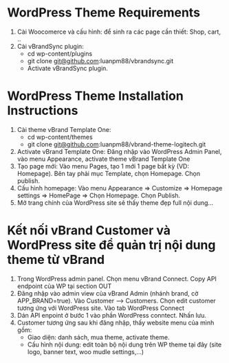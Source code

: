 # WordPress Theme Requirements
   1. Cài Woocomerce và cấu hình: để sinh ra các page cần thiết: Shop, cart, ..
   2. Cài vBrandSync plugin:
      - cd wp-content/plugins
      - git clone git@github.com:luanpm88/vbrandsync.git
      - Activate vBrandSync plugin.

# WordPress Theme Installation Instructions
   1. Cài theme vBrand Template One:
      - cd wp-content/themes
      - git clone git@github.com:luanpm88/vbrand-theme-logitech.git
   2. Activate vBrand Template One: Đăng nhập vào WordPress Admin Panel, vào menu Appearance, activate theme vBrand Template One
   3. Tạo page mới: Vào menu Pages, tạo 1 mới 1 page bất kỳ (VD: Homepage). Bên tay phải mục Template, chọn Homepage. Chọn publish.
   4. Cấu hình homepage: Vào menu Appearance => Customize => Homepage settings => HomePage => Chọn Homepage. Chọn Publish.
   5. Mở trang chính của WordPress site sẽ thấy theme đẹp full nội dung...

# Kết nối vBrand Customer và WordPress site để quản trị nội dung theme từ vBrand
   1. Trong WordPress admin panel. Chọn menu vBrand Connect. Copy API endpoint của WP tại section OUT
   2. Đăng nhập vào admin view của vBrand Admin (nhánh brand, cờ APP_BRAND=true). Vào Customer --> Customers. Chọn edit customer tương ứng với WordPress site. Vào tab WordPress Connect
   3. Dán API enpoint ở bước 1 vào phần WordPress conntect. Nhấn lưu.
   4. Customer tương ứng sau khi đăng nhập, thấy website menu của mình gồm:
      - Giao diện: danh sách, mua theme, activate theme.
      - Cấu hình nội dung: edit toàn bộ nội dung trên WP theme tại đây (site logo, banner text, woo mudle settings,...)
